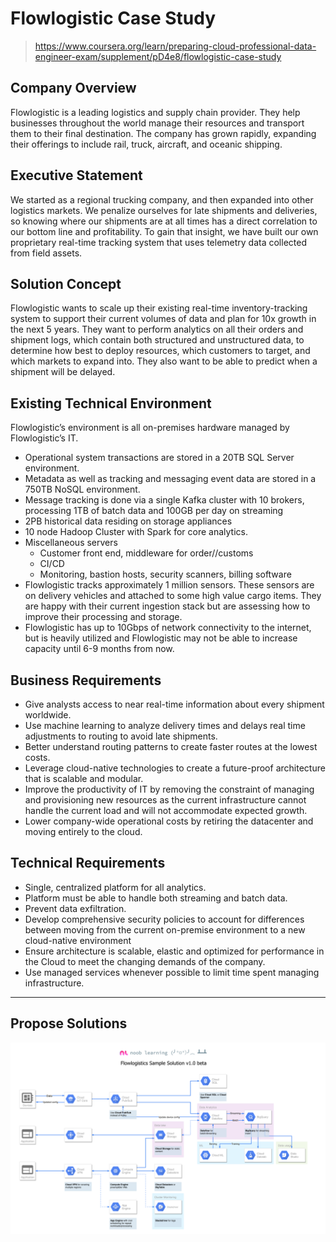 # Flowlogistic Case Study
> https://www.coursera.org/learn/preparing-cloud-professional-data-engineer-exam/supplement/pD4e8/flowlogistic-case-study

## Company Overview
Flowlogistic is a leading logistics and supply chain provider. They help businesses throughout the world
manage their resources and transport them to their final destination. The company has grown rapidly,
expanding their offerings to include rail, truck, aircraft, and oceanic shipping.

## Executive Statement
We started as a regional trucking company, and then expanded into other logistics markets. We penalize
ourselves for late shipments and deliveries, so knowing where our shipments are at all times has a direct
correlation to our bottom line and profitability. To gain that insight, we have built our own proprietary
real-time tracking system that uses telemetry data collected from field assets.

## Solution Concept
Flowlogistic wants to scale up their existing real-time inventory-tracking system to support their current
volumes of data and plan for 10x growth in the next 5 years. They want to perform analytics on all their
orders and shipment logs, which contain both structured and unstructured data, to determine how best to
deploy resources, which customers to target, and which markets to expand into. They also want to be
able to predict when a shipment will be delayed.

## Existing Technical Environment
Flowlogistic’s environment is all on-premises hardware managed by Flowlogistic’s IT.
- Operational system transactions are stored in a 20TB SQL Server environment.
- Metadata as well as tracking and messaging event data are stored in a 750TB NoSQL
environment.
- Message tracking is done via a single Kafka cluster with 10 brokers, processing 1TB of batch
data and 100GB per day on streaming
- 2PB historical data residing on storage appliances
- 10 node Hadoop Cluster with Spark for core analytics.
- Miscellaneous servers
  - Customer front end, middleware for order//customs
  - CI/CD
  - Monitoring, bastion hosts, security scanners, billing software
- Flowlogistic tracks approximately 1 million sensors. These sensors are on delivery vehicles and
attached to some high value cargo items. They are happy with their current ingestion stack but
are assessing how to improve their processing and storage.
- Flowlogistic has up to 10Gbps of network connectivity to the internet, but is heavily utilized and
Flowlogistic may not be able to increase capacity until 6-9 months from now.

## Business Requirements
- Give analysts access to near real-time information about every shipment worldwide.
- Use machine learning to analyze delivery times and delays real time adjustments to routing to
avoid late shipments.
- Better understand routing patterns to create faster routes at the lowest costs.
- Leverage cloud-native technologies to create a future-proof architecture that is scalable and
modular.
- Improve the productivity of IT by removing the constraint of managing and provisioning new
resources as the current infrastructure cannot handle the current load and will not accommodate
expected growth.
- Lower company-wide operational costs by retiring the datacenter and moving entirely to the
cloud.

## Technical Requirements
- Single, centralized platform for all analytics.
- Platform must be able to handle both streaming and batch data.
- Prevent data exfiltration.
- Develop comprehensive security policies to account for differences between moving from the
current on-premise environment to a new cloud-native environment
- Ensure architecture is scalable, elastic and optimized for performance in the Cloud to meet the
changing demands of the company.
- Use managed services whenever possible to limit time spent managing infrastructure.

---

## Propose Solutions
![Flowlogistic Case Study](./gcp-exams-flowlogistics.png)